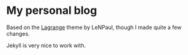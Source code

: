 # My personal blog

Based on the [Lagrange](https://github.com/LeNPaul/Lagrange) theme by LeNPaul, though I made quite a few changes.

Jekyll is very nice to work with.
